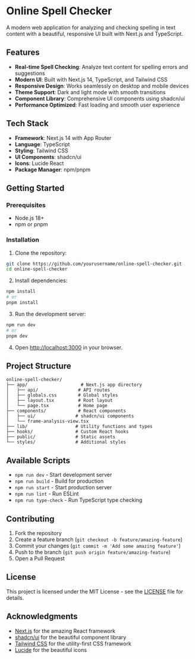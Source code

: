 # Online Spell Checker

A modern web application for analyzing and checking spelling in text content with a beautiful, responsive UI built with Next.js and TypeScript.

## Features

- **Real-time Spell Checking**: Analyze text content for spelling errors and suggestions
- **Modern UI**: Built with Next.js 14, TypeScript, and Tailwind CSS
- **Responsive Design**: Works seamlessly on desktop and mobile devices
- **Theme Support**: Dark and light mode with smooth transitions
- **Component Library**: Comprehensive UI components using shadcn/ui
- **Performance Optimized**: Fast loading and smooth user experience

## Tech Stack

- **Framework**: Next.js 14 with App Router
- **Language**: TypeScript
- **Styling**: Tailwind CSS
- **UI Components**: shadcn/ui
- **Icons**: Lucide React
- **Package Manager**: npm/pnpm

## Getting Started

### Prerequisites

- Node.js 18+ 
- npm or pnpm

### Installation

1. Clone the repository:
```bash
git clone https://github.com/yourusername/online-spell-checker.git
cd online-spell-checker
```

2. Install dependencies:
```bash
npm install
# or
pnpm install
```

3. Run the development server:
```bash
npm run dev
# or
pnpm dev
```

4. Open [http://localhost:3000](http://localhost:3000) in your browser.

## Project Structure

```
online-spell-checker/
├── app/                    # Next.js app directory
│   ├── api/               # API routes
│   ├── globals.css        # Global styles
│   ├── layout.tsx         # Root layout
│   └── page.tsx           # Home page
├── components/            # React components
│   ├── ui/               # shadcn/ui components
│   └── frame-analysis-view.tsx
├── lib/                  # Utility functions and types
├── hooks/                # Custom React hooks
├── public/               # Static assets
└── styles/               # Additional styles
```

## Available Scripts

- `npm run dev` - Start development server
- `npm run build` - Build for production
- `npm run start` - Start production server
- `npm run lint` - Run ESLint
- `npm run type-check` - Run TypeScript type checking

## Contributing

1. Fork the repository
2. Create a feature branch (`git checkout -b feature/amazing-feature`)
3. Commit your changes (`git commit -m 'Add some amazing feature'`)
4. Push to the branch (`git push origin feature/amazing-feature`)
5. Open a Pull Request

## License

This project is licensed under the MIT License - see the [LICENSE](LICENSE) file for details.

## Acknowledgments

- [Next.js](https://nextjs.org/) for the amazing React framework
- [shadcn/ui](https://ui.shadcn.com/) for the beautiful component library
- [Tailwind CSS](https://tailwindcss.com/) for the utility-first CSS framework
- [Lucide](https://lucide.dev/) for the beautiful icons 